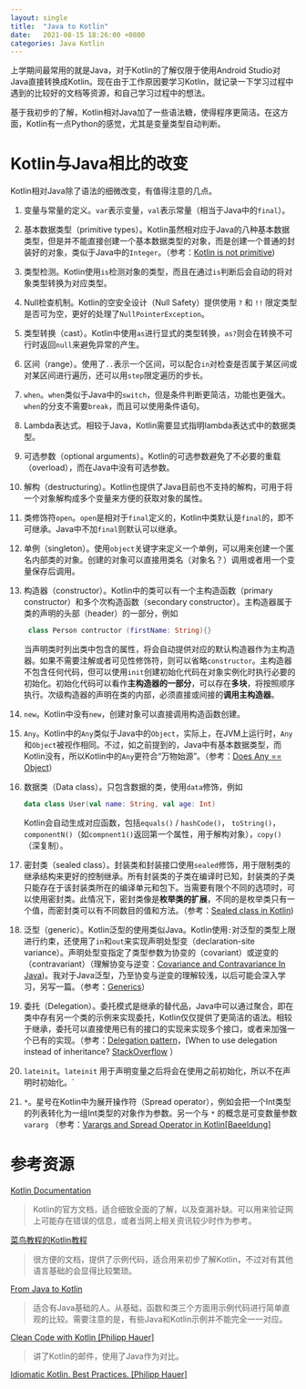 ```yaml
---
layout: single
title:  "Java to Kotlin"
date:   2021-08-15 18:26:00 +0800
categories: Java Kotlin
---
```


上学期间最常用的就是Java，对于Kotlin的了解仅限于使用Android Studio对Java直接转换成Kotlin。现在由于工作原因要学习Kotlin，就记录一下学习过程中遇到的比较好的文档等资源，和自己学习过程中的想法。

基于我初步的了解，Kotlin相对Java加了一些语法糖，使得程序更简洁。在这方面，Kotlin有一点Python的感觉，尤其是变量类型自动判断。

# Kotlin与Java相比的改变

Kotlin相对Java除了语法的细微改变，有值得注意的几点。
1. 变量与常量的定义。`var`表示变量，`val`表示常量（相当于Java中的`final`）。
2. 基本数据类型（primitive types）。Kotlin虽然相对应于Java的八种基本数据类型，但是并不能直接创建一个基本数据类型的对象，而是创建一个普通的封装好的对象，类似于Java中的`Integer`。（参考：[Kotlin is not primitive](https://medium.com/@przemek.materna/kotlin-is-not-primitive-primitives-in-kotlin-and-java-f35713fda5cd))
3. 类型检测。Kotlin使用`is`检测对象的类型，而且在通过`is`判断后会自动的将对象类型转换为对应类型。
4. Null检查机制。Kotlin的空安全设计（Null Safety）提供使用 `?` 和 `!!` 限定类型是否可为空，更好的处理了`NullPointerException`。
5. 类型转换（cast）。Kotlin中使用`as`进行显式的类型转换，`as?`则会在转换不可行时返回`null`来避免异常的产生。
6. 区间（range）。使用了`..`表示一个区间，可以配合`in`对检查是否属于某区间或对某区间进行遍历，还可以用`step`限定遍历的步长。
7. `when`。`when`类似于Java中的`switch`，但是条件判断更简洁，功能也更强大。`when`的分支不需要`break`，而且可以使用条件语句。
8. Lambda表达式。相较于Java，Kotlin需要显式指明lambda表达式中的数据类型。
9. 可选参数（optional arguments）。Kotlin的可选参数避免了不必要的重载（overload），而在Java中没有可选参数。
10. 解构（destructuring）。Kotlin也提供了Java目前也不支持的解构，可用于将一个对象解构成多个变量来方便的获取对象的属性。
11. 类修饰符`open`。`open`是相对于`final`定义的，Kotlin中类默认是`final`的，即不可继承。Java中不加`final`则默认可以继承。
12. 单例（singleton）。使用`object`关键字来定义一个单例，可以用来创建一个匿名内部类的对象。创建的对象可以直接用类名（对象名？）调用或者用一个变量保存后调用。

13. 构造器（constructor）。Kotlin中的类可以有一个主构造函数（primary constructor）和多个次构造函数（secondary constructor）。主构造器属于类的声明的头部（header）的一部分，例如
    
    ```Kotlin
     class Person contructor (firstName: String){}
     ```
     
    当声明类时列出类中包含的属性，将会自动提供对应的默认构造器作为主构造器。如果不需要注解或者可见性修饰符，则可以省略`constructor`。主构造器不包含任何代码，但可以使用`init`创建初始化代码在对象实例化时执行必要的初始化。初始化代码可以看作**主构造器的一部分**，可以存在**多块**，将按照顺序执行。次级构造器的声明在类的内部，必须直接或间接的**调用主构造器**。
14. `new`。Kotlin中没有`new`，创建对象可以直接调用构造函数创建。
15. `Any`。Kotlin中的`Any`类似于Java中的`Object`，实际上，在JVM上运行时，`Any`和`Object`被视作相同。不过，如之前提到的，Java中有基本数据类型，而Kotlin没有，所以Kotlin中的`Any`更符合“万物始源”。（参考：[Does Any == Object](https://stackoverflow.com/questions/38761021/does-any-object)）
16. 数据类（Data class）。只包含数据的类，使用`data`修饰，例如
    
    ```Kotlin
    data class User(val name: String, val age: Int)
    ```

    Kotlin会自动生成对应函数，包括`equals()` / `hashCode()`， `toString()`，`componentN()`（如`compnent1()`返回第一个属性，用于解构对象），`copy()`（深复制）。
17. 密封类（sealed class）。封装类和封装接口使用`sealed`修饰，用于限制类的继承结构来更好的控制继承。所有封装类的子类在编译时已知，封装类的子类只能存在于该封装类所在的编译单元和包下。当需要有限个不同的选项时，可以使用密封类。此情况下，密封类像是**枚举类的扩展**，不同的是枚举类只有一个值，而密封类可以有不同数目的值和方法。（参考：[Sealed class in Kotlin](https://www.baeldung.com/kotlin/sealed-classes))
18. 泛型（generic）。Kotlin泛型的使用类似Java。Kotlin使用`:`对泛型的类型上限进行约束，还使用了`in`和`out`来实现声明处型变（declaration-site variance）。声明处型变指定了类型参数为协变的（covariant）或逆变的（contravariant）（理解协变与逆变：[Covariance and Contravariance In Java](https://dzone.com/articles/covariance-and-contravariance))。我对于Java泛型，乃至协变与逆变的理解较浅，以后可能会深入学习，另写一篇。（参考：[Generics](https://kotlinlang.org/docs/generics.html)）
19. 委托（Delegation）。委托模式是继承的替代品，Java中可以通过聚合，即在类中存有另一个类的示例来实现委托，Kotlin仅仅提供了更简洁的语法。相较于继承，委托可以直接使用已有的接口的实现来实现多个接口，或者来加强一个已有的实现。（参考：[Delegation pattern](https://www.baeldung.com/kotlin/delegation-pattern)，[When to use delegation instead of inheritance? [StackOverflow](https://stackoverflow.com/questions/832536/when-to-use-delegation-instead-of-inheritance) ）
20. `lateinit`。`lateinit` 用于声明变量之后将会在使用之前初始化，所以不在声明时初始化。`
21. `*`。星号在Kotlin中为展开操作符（Spread operator），例如会把一个Int类型的列表转化为一组Int类型的对象作为参数。另一个与 `*` 的概念是可变数量参数 `vararg` （参考：[Varargs and Spread Operator in Kotlin[Baeeldung]](https://www.baeldung.com/kotlin/varargs-spread-operator)

# 参考资源

[Kotlin Documentation](https://kotlinlang.org/docs/home.html)

>Kotlin的官方文档，适合细致全面的了解，以及查漏补缺。可以用来验证网上可能存在错误的信息，或者当网上相关资讯较少时作为参考。

[菜鸟教程的Kotlin教程](https://www.runoob.com/kotlin/kotlin-tutorial.html)

>很方便的文档，提供了示例代码，适合用来初步了解Kotlin，不过对有其他语言基础的会显得比较繁琐。

[From Java to Kotlin](https://fabiomsr.github.io/from-java-to-kotlin/)

>适合有Java基础的人。从基础，函数和类三个方面用示例代码进行简单直观的比较。需要注意的是，有些Java和Kotlin示例并不能完全一一对应。

[Clean Code with Kotlin [Philipp Hauer]](https://phauer.com/2017/clean-code-kotlin/)

>讲了Kotlin的邮件，使用了Java作为对比。

[Idiomatic Kotlin. Best Practices. [Philipp Hauer]](https://phauer.com/2017/idiomatic-kotlin-best-practices/)

>
